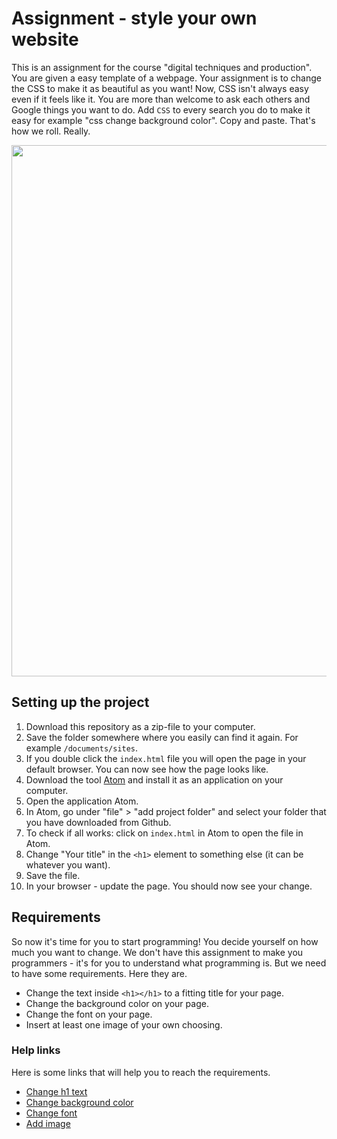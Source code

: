 # Assignment - style your own website
This is an assignment for the course "digital techniques and production". You are given a easy template of a webpage. Your assignment is to change the CSS to make it as beautiful as you want! Now, CSS isn't always easy even if it feels like it. You are more than welcome to ask each others and Google things you want to do. Add `CSS` to every search you do to make it easy for example "css change background color". Copy and paste. That's how we roll. Really.

<img src="https://media.giphy.com/media/13XW2MJE0XCoM0/giphy.gif" width="850" height="auto" />

## Setting up the project
1. Download this repository as a zip-file to your computer.
2. Save the folder somewhere where you easily can find it again. For example `/documents/sites`.
3. If you double click the `index.html` file you will open the page in your default browser. You can now see how the page looks like.
4. Download the tool [Atom](https://atom.io/) and install it as an application on your computer.
5. Open the application Atom. 
6. In Atom, go under "file" > "add project folder" and select your folder that you have downloaded from Github.
7. To check if all works: click on `index.html` in Atom to open the file in Atom.
8. Change "Your title" in the `<h1>` element to something else (it can be whatever you want).
9. Save the file.
10. In your browser - update the page. You should now see your change.

## Requirements
So now it's time for you to start programming! You decide yourself on how much you want to change. We don't have this assignment to make you programmers - it's for you to understand what programming is. But we need to have some requirements. Here they are.

* Change the text inside `<h1></h1>` to a fitting title for your page.
* Change the background color on your page.
* Change the font on your page.
* Insert at least one image of your own choosing.

### Help links
Here is some links that will help you to reach the requirements.
* [Change h1 text](https://developer.mozilla.org/en-US/docs/Web/HTML/Element/Heading_Elements)
* [Change background color](https://developer.mozilla.org/en-US/docs/Web/CSS/background-color)
* [Change font](https://developer.mozilla.org/en-US/docs/Web/CSS/font-family)
* [Add image](https://developer.mozilla.org/en-US/docs/Web/HTML/Element/img)
